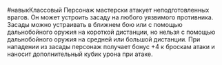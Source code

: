 #навыкКлассовый
Персонаж мастерски атакует неподготовленных врагов. Он может устроить засаду на любого уязвимого противника. Засады можно устраивать в ближнем бою или с помощью дальнобойного оружия на короткой дистанции, но нельзя с помощью дальнобойного оружия на средней или большой дистанции. При нападении из засады персонаж получает бонус +4 к броскам атаки и наносит дополнительный кубик урона при атаке.
